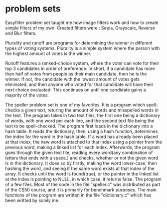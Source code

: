 # problem sets

Easyfilter problem set taught me how image filters work and how to create simple filters of my own.
Created filters were : Sepia, Grayscale, Reverse and Blur filters.

Plurality and runoff are programs for determining the winner in different types of voting systems.
Plurality is a simple system where the person with the highest amount of votes is the winner.

Runoff features a ranked-choice system, where the voter can vote for their top 3 candidates in order of preference.
In short, if a candidate has more than half of votes from people as their main candidate, then he is the winner. If not, the candidate with the lowest amount of votes gets eliminated,
and then anyone who voted for that candidate will have their next choice evaluated. This continues on until one candidate gains a majority of the votes.

The speller problem set is one of my favorites. It is a program which spell-checks a given text, returing the amount of words and misspelled words in the text. The program takes in two text files, the first one being a dictionary of words, with one word per each line, and the second text file being the text to be spell-checked.
The program first loads in the dictionary into a hash table. It reads the dictionary, then, using a hash function, determines the index for the word in the hash table. If a word has already been placed at that index, the new word is attached to that index using a pointer from the previous word, making a linked list for each index.
Afterwards, the program goes through the given text file, reading every word(any combination of letters that ends with a space.) and checks, whether or not the given word is in the dictionary. It does so by firstly, making the word lower-case, then hashing the word, and seeing if the same word exists at that index of the array. It checks until the word is found(true), or the pointer in the linked list at the index is pointing to NULL, in which case, it returns false.
The program of a few files. Most of the code in the file "speller.c" was distributed as part of the CS50 course, and it is primarily for benchmark purposes. The main functions of the program are written in the file "dictionary.c" which has been writted by solely me.
